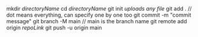 mkdir *directoryName* 
cd *directoryName*
git init
*uploads any file*
git add . // dot means everything, can specify one by one too 
git commit -m "commit message" 
git branch -M main // main is the branch name 
git remote add origin *repoLink* 
git push -u origin main